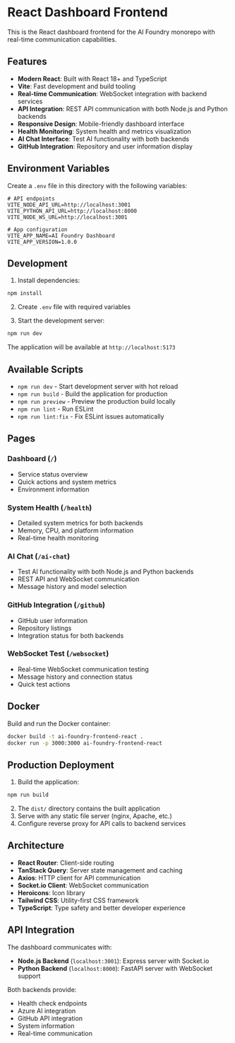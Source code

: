 # React Dashboard Frontend

This is the React dashboard frontend for the AI Foundry monorepo with real-time communication capabilities.

## Features

- **Modern React**: Built with React 18+ and TypeScript
- **Vite**: Fast development and build tooling
- **Real-time Communication**: WebSocket integration with backend services
- **API Integration**: REST API communication with both Node.js and Python backends
- **Responsive Design**: Mobile-friendly dashboard interface
- **Health Monitoring**: System health and metrics visualization
- **AI Chat Interface**: Test AI functionality with both backends
- **GitHub Integration**: Repository and user information display

## Environment Variables

Create a `.env` file in this directory with the following variables:

```env
# API endpoints
VITE_NODE_API_URL=http://localhost:3001
VITE_PYTHON_API_URL=http://localhost:8000
VITE_NODE_WS_URL=http://localhost:3001

# App configuration
VITE_APP_NAME=AI Foundry Dashboard
VITE_APP_VERSION=1.0.0
```

## Development

1. Install dependencies:
```bash
npm install
```

2. Create `.env` file with required variables

3. Start the development server:
```bash
npm run dev
```

The application will be available at `http://localhost:5173`

## Available Scripts

- `npm run dev` - Start development server with hot reload
- `npm run build` - Build the application for production
- `npm run preview` - Preview the production build locally
- `npm run lint` - Run ESLint
- `npm run lint:fix` - Fix ESLint issues automatically

## Pages

### Dashboard (`/`)
- Service status overview
- Quick actions and system metrics
- Environment information

### System Health (`/health`)
- Detailed system metrics for both backends
- Memory, CPU, and platform information
- Real-time health monitoring

### AI Chat (`/ai-chat`)
- Test AI functionality with both Node.js and Python backends
- REST API and WebSocket communication
- Message history and model selection

### GitHub Integration (`/github`)
- GitHub user information
- Repository listings
- Integration status for both backends

### WebSocket Test (`/websocket`)
- Real-time WebSocket communication testing
- Message history and connection status
- Quick test actions

## Docker

Build and run the Docker container:

```bash
docker build -t ai-foundry-frontend-react .
docker run -p 3000:3000 ai-foundry-frontend-react
```

## Production Deployment

1. Build the application:
```bash
npm run build
```

2. The `dist/` directory contains the built application
3. Serve with any static file server (nginx, Apache, etc.)
4. Configure reverse proxy for API calls to backend services

## Architecture

- **React Router**: Client-side routing
- **TanStack Query**: Server state management and caching
- **Axios**: HTTP client for API communication
- **Socket.io Client**: WebSocket communication
- **Heroicons**: Icon library
- **Tailwind CSS**: Utility-first CSS framework
- **TypeScript**: Type safety and better developer experience

## API Integration

The dashboard communicates with:

- **Node.js Backend** (`localhost:3001`): Express server with Socket.io
- **Python Backend** (`localhost:8000`): FastAPI server with WebSocket support

Both backends provide:
- Health check endpoints
- Azure AI integration
- GitHub API integration
- System information
- Real-time communication
